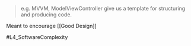 > e.g. MVVM, ModelViewController give us a template for structuring and producing code.

Meant to encourage [[Good Design]]


#L4_SoftwareComplexity 